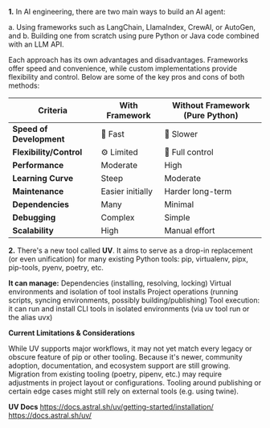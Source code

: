 **1.** In AI engineering, there are two main ways to build an AI agent:

a. Using frameworks such as LangChain, LlamaIndex, CrewAI, or AutoGen, and
b. Building one from scratch using pure Python or Java code combined with an LLM API.

Each approach has its own advantages and disadvantages. Frameworks offer speed and convenience, while custom implementations provide flexibility and control. Below are some of the key pros and cons of both methods: 

| Criteria                 | With Framework   | Without Framework (Pure Python) |
| ------------------------ | ---------------- | ------------------------------- |
| **Speed of Development** | 🚀 Fast          | 🐢 Slower                       |
| **Flexibility/Control**  | ⚙️ Limited       | 🧩 Full control                 |
| **Performance**          | Moderate         | High                            |
| **Learning Curve**       | Steep            | Moderate                        |
| **Maintenance**          | Easier initially | Harder long-term                |
| **Dependencies**         | Many             | Minimal                         |
| **Debugging**            | Complex          | Simple                          |
| **Scalability**          | High             | Manual effort                   |

**2.** There's a new tool called **UV**. It aims to serve as a drop-in replacement (or even unification) for many existing Python tools: pip, virtualenv, pipx, pip-tools, pyenv, poetry, etc.

**It can manage:**
Dependencies (installing, resolving, locking) 
Virtual environments and isolation of tool installs 
Project operations (running scripts, syncing environments, possibly building/publishing) 
Tool execution: it can run and install CLI tools in isolated environments (via uv tool run or the alias uvx)

**Current Limitations & Considerations**

While UV supports major workflows, it may not yet match every legacy or obscure feature of pip or other tooling. 
Because it's newer, community adoption, documentation, and ecosystem support are still growing.
Migration from existing tooling (poetry, pipenv, etc.) may require adjustments in project layout or configurations.
Tooling around publishing or certain edge cases might still rely on external tools (e.g. using twine).

**UV Docs**
https://docs.astral.sh/uv/getting-started/installation/
https://docs.astral.sh/uv/

